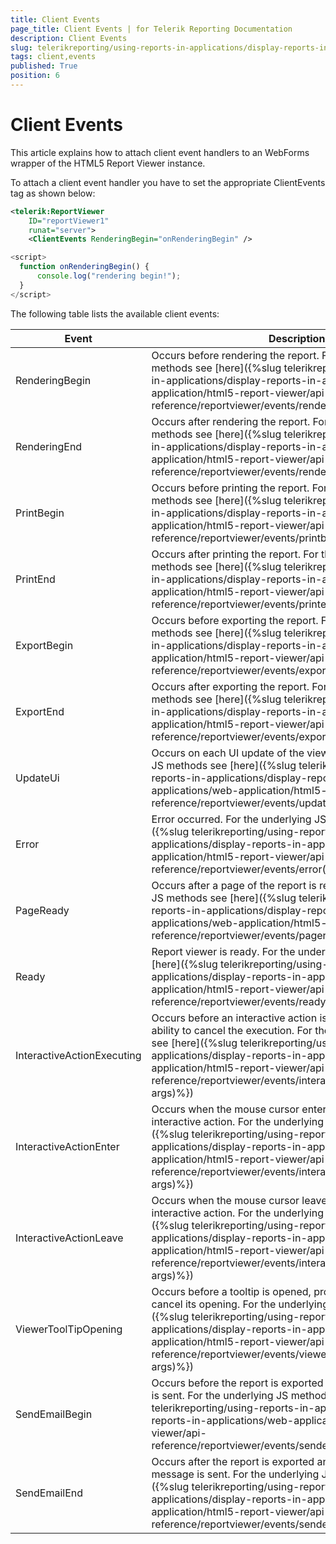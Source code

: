 ```yaml
---
title: Client Events
page_title: Client Events | for Telerik Reporting Documentation
description: Client Events
slug: telerikreporting/using-reports-in-applications/display-reports-in-applications/web-application/html5-asp.net-web-forms-report-viewer/customizing/client-events
tags: client,events
published: True
position: 6
---
```


# Client Events



This article explains how to attach client event handlers to an WebForms wrapper of the HTML5 Report Viewer instance.

To attach a client event handler you have to set the appropriate ClientEvents tag as shown below:         

    
````xml
<telerik:ReportViewer
    ID="reportViewer1"
    runat="server">
    <ClientEvents RenderingBegin="onRenderingBegin" />
````
````js
<script>
  function onRenderingBegin() {
      console.log("rendering begin!");
  }
</script>
````

The following table lists the available client events:         

|  __Event__ |  __Description__ |
| ------ | ------ |
|RenderingBegin|Occurs before rendering the report. For the underlying JS methods see [here]({%slug telerikreporting/using-reports-in-applications/display-reports-in-applications/web-application/html5-report-viewer/api-reference/reportviewer/events/renderingbegin(e,-args)%})|
|RenderingEnd|Occurs after rendering the report. For the underlying JS methods see [here]({%slug telerikreporting/using-reports-in-applications/display-reports-in-applications/web-application/html5-report-viewer/api-reference/reportviewer/events/renderingend(e,-args)%})|
|PrintBegin|Occurs before printing the report. For the underlying JS methods see [here]({%slug telerikreporting/using-reports-in-applications/display-reports-in-applications/web-application/html5-report-viewer/api-reference/reportviewer/events/printbegin(e,-args)%})|
|PrintEnd|Occurs after printing the report. For the underlying JS methods see [here]({%slug telerikreporting/using-reports-in-applications/display-reports-in-applications/web-application/html5-report-viewer/api-reference/reportviewer/events/printend(e,-args)%})|
|ExportBegin|Occurs before exporting the report. For the underlying JS methods see [here]({%slug telerikreporting/using-reports-in-applications/display-reports-in-applications/web-application/html5-report-viewer/api-reference/reportviewer/events/exportbegin(e,-args)%})|
|ExportEnd|Occurs after exporting the report. For the underlying JS methods see [here]({%slug telerikreporting/using-reports-in-applications/display-reports-in-applications/web-application/html5-report-viewer/api-reference/reportviewer/events/exportend(e,-args)%})|
|UpdateUi|Occurs on each UI update of the viewer. For the underlying JS methods see [here]({%slug telerikreporting/using-reports-in-applications/display-reports-in-applications/web-application/html5-report-viewer/api-reference/reportviewer/events/updateui(e)%})|
|Error|Error occurred. For the underlying JS methods see [here]({%slug telerikreporting/using-reports-in-applications/display-reports-in-applications/web-application/html5-report-viewer/api-reference/reportviewer/events/error(e,-args)%})|
|PageReady|Occurs after a page of the report is ready. For the underlying JS methods see [here]({%slug telerikreporting/using-reports-in-applications/display-reports-in-applications/web-application/html5-report-viewer/api-reference/reportviewer/events/pageready(e,-args)%})|
|Ready|Report viewer is ready. For the underlying JS methods see [here]({%slug telerikreporting/using-reports-in-applications/display-reports-in-applications/web-application/html5-report-viewer/api-reference/reportviewer/events/ready()%})|
|InteractiveActionExecuting|Occurs before an interactive action is executed, providing the ability to cancel the execution. For the underlying JS methods see [here]({%slug telerikreporting/using-reports-in-applications/display-reports-in-applications/web-application/html5-report-viewer/api-reference/reportviewer/events/interactiveactionexecuting(e,-args)%})|
|InteractiveActionEnter|Occurs when the mouse cursor enters the area of an interactive action. For the underlying JS methods see [here]({%slug telerikreporting/using-reports-in-applications/display-reports-in-applications/web-application/html5-report-viewer/api-reference/reportviewer/events/interactiveactionenter(e,-args)%})|
|InteractiveActionLeave|Occurs when the mouse cursor leaves the area of an interactive action. For the underlying JS methods see [here]({%slug telerikreporting/using-reports-in-applications/display-reports-in-applications/web-application/html5-report-viewer/api-reference/reportviewer/events/interactiveactionleave(e,-args)%})|
|ViewerToolTipOpening|Occurs before a tooltip is opened, providing the ability to cancel its opening. For the underlying JS methods see [here]({%slug telerikreporting/using-reports-in-applications/display-reports-in-applications/web-application/html5-report-viewer/api-reference/reportviewer/events/viewertooltipopening(e,-args)%})|
|SendEmailBegin|Occurs before the report is exported and the E-mail message is sent. For the underlying JS methods see [here]({%slug telerikreporting/using-reports-in-applications/display-reports-in-applications/web-application/html5-report-viewer/api-reference/reportviewer/events/sendemailbegin(e,-args)%})|
|SendEmailEnd|Occurs after the report is exported and before the E-mail message is sent. For the underlying JS methods see [here]({%slug telerikreporting/using-reports-in-applications/display-reports-in-applications/web-application/html5-report-viewer/api-reference/reportviewer/events/sendemailend(e,-args)%})|


